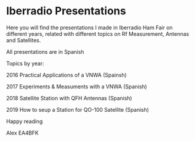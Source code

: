 # Iberradio Presentations

Here you will find the presentations I made in Iberradio Ham Fair on different years, related with different topics on Rf Measurement, Antennas and Satellites.

All presentations are in Spanish

Topics by year:

  2016  Practical Applications of a VNWA (Spainsh)
  
  2017  Experiments & Measuments with a VNWA (Spanish)
  
  2018  Satellite Station with QFH Antennas (Spanish)
  
  2019 How to seup a Station for QO-100 Satellite (Spanish)
 
 
 
 
 Happy reading
 
 Alex
 EA4BFK
